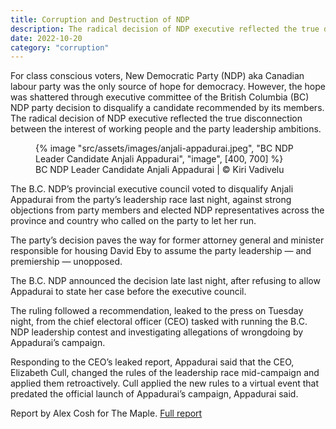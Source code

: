 ```yaml
---
title: Corruption and Destruction of NDP
description: The radical decision of NDP executive reflected the true disconnection between the interest of working people and the party leadership ambitions
date: 2022-10-20
category: "corruption"
---
```


For class conscious voters, New Democratic Party (NDP) aka Canadian labour party was the only source of hope for democracy. However, the hope was shattered through executive committee of the British Columbia (BC) NDP party decision to disqualify a candidate recommended by its members. The radical decision of NDP executive reflected the true disconnection between the interest of working people and the party leadership ambitions.

<!-- excerpt -->

<figure>
{% image "src/assets/images/anjali-appadurai.jpeg", "BC NDP Leader Candidate Anjali Appadurai", "image", [400, 700] %}
<figcaption>BC NDP Leader Candidate Anjali Appadurai | © Kiri Vadivelu</figcaption>
</figure>

The B.C. NDP’s provincial executive council voted to disqualify Anjali Appadurai from the party’s leadership race last night, against strong objections from party members and elected NDP representatives across the province and country who called on the party to let her run.

The party’s decision paves the way for former attorney general and minister responsible for housing David Eby to assume the party leadership — and premiership — unopposed.

The B.C. NDP announced the decision late last night, after refusing to allow Appadurai to state her case before the executive council.

The ruling followed a recommendation, leaked to the press on Tuesday night, from the chief electoral officer (CEO) tasked with running the B.C. NDP leadership contest and investigating allegations of wrongdoing by Appadurai’s campaign.

Responding to the CEO’s leaked report, Appadurai said that the CEO, Elizabeth Cull, changed the rules of the leadership race mid-campaign and applied them retroactively. Cull applied the new rules to a virtual event that predated the official launch of Appadurai’s campaign, Appadurai said.

Report by Alex Cosh for The Maple. [Full report](https://www.readthemaple.com/b-c-ndp-disqualifies-anjali-appadurai-despite-against-members-objections/?ref=The+Maple-newsletter)
